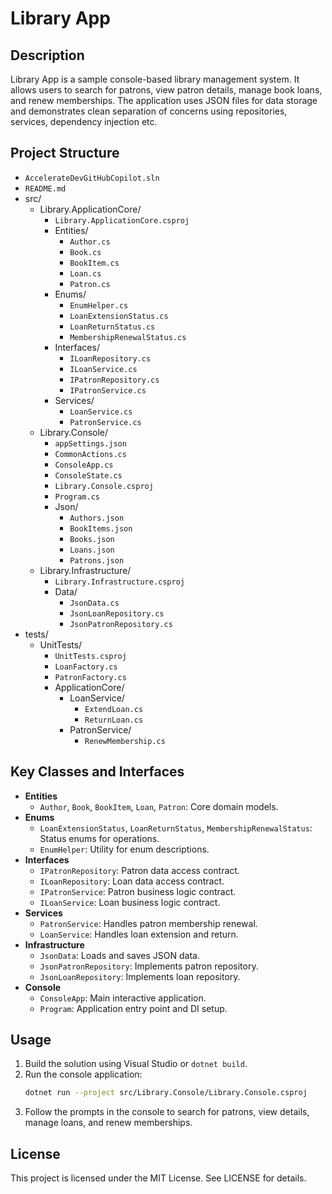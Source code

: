 # Library App

## Description

Library App is a sample console-based library management system. It allows users to search for patrons, view patron details, manage book loans, and renew memberships. The application uses JSON files for data storage and demonstrates clean separation of concerns using repositories, services, dependency injection etc.

## Project Structure

- `AccelerateDevGitHubCopilot.sln`
- `README.md`
- src/
    - Library.ApplicationCore/
        - `Library.ApplicationCore.csproj`
        - Entities/
            - `Author.cs`
            - `Book.cs`
            - `BookItem.cs`
            - `Loan.cs`
            - `Patron.cs`
        - Enums/
            - `EnumHelper.cs`
            - `LoanExtensionStatus.cs`
            - `LoanReturnStatus.cs`
            - `MembershipRenewalStatus.cs`
        - Interfaces/
            - `ILoanRepository.cs`
            - `ILoanService.cs`
            - `IPatronRepository.cs`
            - `IPatronService.cs`
        - Services/
            - `LoanService.cs`
            - `PatronService.cs`
    - Library.Console/
        - `appSettings.json`
        - `CommonActions.cs`
        - `ConsoleApp.cs`
        - `ConsoleState.cs`
        - `Library.Console.csproj`
        - `Program.cs`
        - Json/
            - `Authors.json`
            - `BookItems.json`
            - `Books.json`
            - `Loans.json`
            - `Patrons.json`
    - Library.Infrastructure/
        - `Library.Infrastructure.csproj`
        - Data/
            - `JsonData.cs`
            - `JsonLoanRepository.cs`
            - `JsonPatronRepository.cs`
- tests/
    - UnitTests/
        - `UnitTests.csproj`
        - `LoanFactory.cs`
        - `PatronFactory.cs`
        - ApplicationCore/
            - LoanService/
                - `ExtendLoan.cs`
                - `ReturnLoan.cs`
            - PatronService/
                - `RenewMembership.cs`

## Key Classes and Interfaces

- **Entities**
    - `Author`, `Book`, `BookItem`, `Loan`, `Patron`: Core domain models.
- **Enums**
    - `LoanExtensionStatus`, `LoanReturnStatus`, `MembershipRenewalStatus`: Status enums for operations.
    - `EnumHelper`: Utility for enum descriptions.
- **Interfaces**
    - `IPatronRepository`: Patron data access contract.
    - `ILoanRepository`: Loan data access contract.
    - `IPatronService`: Patron business logic contract.
    - `ILoanService`: Loan business logic contract.
- **Services**
    - `PatronService`: Handles patron membership renewal.
    - `LoanService`: Handles loan extension and return.
- **Infrastructure**
    - `JsonData`: Loads and saves JSON data.
    - `JsonPatronRepository`: Implements patron repository.
    - `JsonLoanRepository`: Implements loan repository.
- **Console**
    - `ConsoleApp`: Main interactive application.
    - `Program`: Application entry point and DI setup.

## Usage

1. Build the solution using Visual Studio or `dotnet build`.
2. Run the console application:
    ```sh
    dotnet run --project src/Library.Console/Library.Console.csproj
    ```
3. Follow the prompts in the console to search for patrons, view details, manage loans, and renew memberships.

## License

This project is licensed under the MIT License. See LICENSE for details.